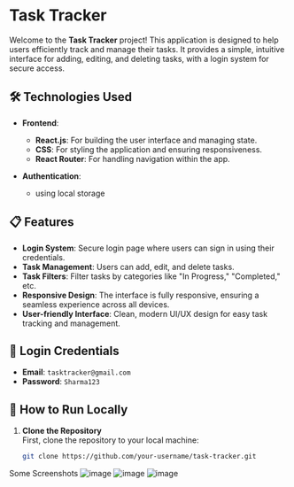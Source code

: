# Task Tracker

Welcome to the **Task Tracker** project! This application is designed to help users efficiently track and manage their tasks. It provides a simple, intuitive interface for adding, editing, and deleting tasks, with a login system for secure access.

## 🛠️ Technologies Used

- **Frontend**:  
  - **React.js**: For building the user interface and managing state.
  - **CSS**: For styling the application and ensuring responsiveness.
  - **React Router**: For handling navigation within the app.
 
- **Authentication**:
  - using local storage

## 📋 Features

- **Login System**: Secure login page where users can sign in using their credentials.
- **Task Management**: Users can add, edit, and delete tasks.
- **Task Filters**: Filter tasks by categories like "In Progress," "Completed," etc.
- **Responsive Design**: The interface is fully responsive, ensuring a seamless experience across all devices.
- **User-friendly Interface**: Clean, modern UI/UX design for easy task tracking and management.

## 🔑 Login Credentials

- **Email**: `tasktracker@gmail.com`
- **Password**: `Sharma123`

## 🚀 How to Run Locally

1. **Clone the Repository**  
   First, clone the repository to your local machine:
   ```bash
   git clone https://github.com/your-username/task-tracker.git
Some Screenshots
![image](https://github.com/user-attachments/assets/4bf867f1-24a0-4f04-baec-7d0a95359adf)
![image](https://github.com/user-attachments/assets/e97ef824-390d-4000-b0ab-c8554658b4df)
![image](https://github.com/user-attachments/assets/fc7bd9f3-fccd-4aad-9687-160cad6fbf74)





